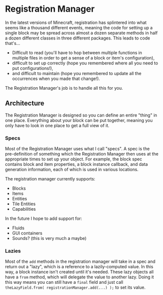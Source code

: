 # Registration Manager

In the latest versions of Minecraft, registration has splintered into what seems like a thousand
different events, meaning the code for setting up a single block may be spread across almost a
dozen separate methods in half a dozen different classes in three different packages. This leads
to code that's…

- Difficult to read (you'll have to hop between multiple functions in multiple files in order to 
get a sense of a block or item's configuration),
- difficult to set up correctly (hope you remembered where all you need to put configurations!),
- and difficult to maintain (hope you remembered to update all the occurrences when you made that 
change!).

The Registration Manager's job is to handle all this for you. 

## Architecture

The Registration Manager is designed so you can define an entire "thing" in one place. Everything
about your block can be put together, meaning you only have to look in one place to get a full view
of it.

### Specs

Most of the Registration Manager uses what I call "specs". A spec is the pre-definition of
something which the Registration Manager then uses at the appropriate times to set up your
object. For example, the block spec contains block and item properties, a block instance callback, 
and data generation information, each of which is used in various locations.

The registration manager currently supports:

- Blocks
- Items
- Entities
- Tile Entities
- Capabilities

In the future I hope to add support for:
- Fluids
- GUI containers
- Sounds? (this is very much a maybe)

### Lazies

Most of the `add` methods in the registration manager will take in a spec and return out a "lazy",
which is a reference to a lazily-computed value. In this way, a block instance isn't created until 
it's needed. These lazy objects all have a `from` method, which will delegate the value to another
lazy. Doing it this way means you can still have a `final` field and just call
`theLazyField.from( registrationManager.add(...) );` to set its value.
